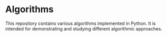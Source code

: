 # Algorithms

This repository contains various algorithms implemented in Python. It is intended for demonstrating and studying different algorithmic approaches.


